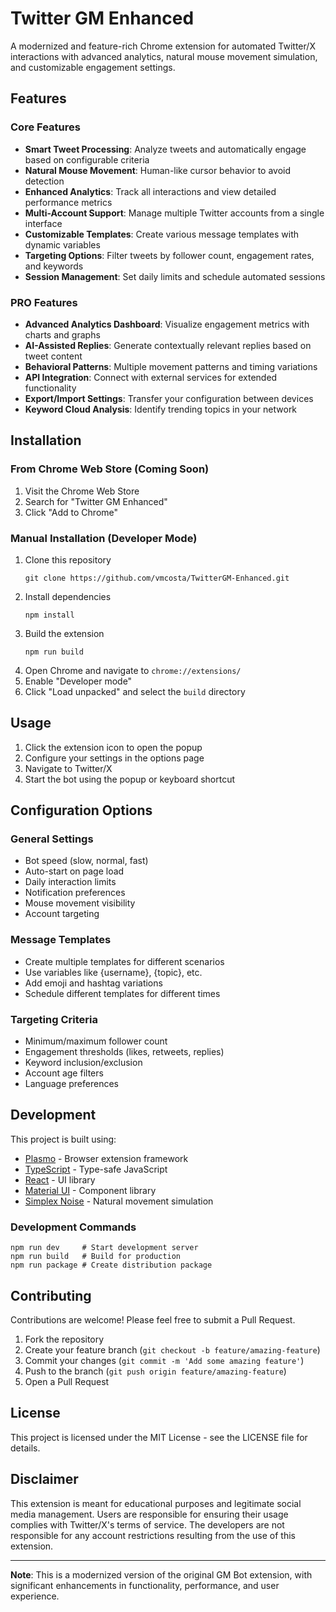 # Twitter GM Enhanced

A modernized and feature-rich Chrome extension for automated Twitter/X interactions with advanced analytics, natural mouse movement simulation, and customizable engagement settings.

## Features

### Core Features
- **Smart Tweet Processing**: Analyze tweets and automatically engage based on configurable criteria
- **Natural Mouse Movement**: Human-like cursor behavior to avoid detection
- **Enhanced Analytics**: Track all interactions and view detailed performance metrics
- **Multi-Account Support**: Manage multiple Twitter accounts from a single interface
- **Customizable Templates**: Create various message templates with dynamic variables
- **Targeting Options**: Filter tweets by follower count, engagement rates, and keywords
- **Session Management**: Set daily limits and schedule automated sessions

### PRO Features
- **Advanced Analytics Dashboard**: Visualize engagement metrics with charts and graphs
- **AI-Assisted Replies**: Generate contextually relevant replies based on tweet content
- **Behavioral Patterns**: Multiple movement patterns and timing variations
- **API Integration**: Connect with external services for extended functionality
- **Export/Import Settings**: Transfer your configuration between devices
- **Keyword Cloud Analysis**: Identify trending topics in your network

## Installation

### From Chrome Web Store (Coming Soon)
1. Visit the Chrome Web Store
2. Search for "Twitter GM Enhanced"
3. Click "Add to Chrome"

### Manual Installation (Developer Mode)
1. Clone this repository
   ```
   git clone https://github.com/vmcosta/TwitterGM-Enhanced.git
   ```
2. Install dependencies
   ```
   npm install
   ```
3. Build the extension
   ```
   npm run build
   ```
4. Open Chrome and navigate to `chrome://extensions/`
5. Enable "Developer mode"
6. Click "Load unpacked" and select the `build` directory

## Usage

1. Click the extension icon to open the popup
2. Configure your settings in the options page
3. Navigate to Twitter/X
4. Start the bot using the popup or keyboard shortcut

## Configuration Options

### General Settings
- Bot speed (slow, normal, fast)
- Auto-start on page load
- Daily interaction limits
- Notification preferences
- Mouse movement visibility
- Account targeting

### Message Templates
- Create multiple templates for different scenarios
- Use variables like {username}, {topic}, etc.
- Add emoji and hashtag variations
- Schedule different templates for different times

### Targeting Criteria
- Minimum/maximum follower count
- Engagement thresholds (likes, retweets, replies)
- Keyword inclusion/exclusion
- Account age filters
- Language preferences

## Development

This project is built using:
- [Plasmo](https://www.plasmo.com/) - Browser extension framework
- [TypeScript](https://www.typescriptlang.org/) - Type-safe JavaScript
- [React](https://reactjs.org/) - UI library
- [Material UI](https://mui.com/) - Component library
- [Simplex Noise](https://github.com/jwagner/simplex-noise.js/) - Natural movement simulation

### Development Commands
```
npm run dev     # Start development server
npm run build   # Build for production
npm run package # Create distribution package
```

## Contributing

Contributions are welcome! Please feel free to submit a Pull Request.

1. Fork the repository
2. Create your feature branch (`git checkout -b feature/amazing-feature`)
3. Commit your changes (`git commit -m 'Add some amazing feature'`)
4. Push to the branch (`git push origin feature/amazing-feature`)
5. Open a Pull Request

## License

This project is licensed under the MIT License - see the LICENSE file for details.

## Disclaimer

This extension is meant for educational purposes and legitimate social media management. Users are responsible for ensuring their usage complies with Twitter/X's terms of service. The developers are not responsible for any account restrictions resulting from the use of this extension.

---

**Note**: This is a modernized version of the original GM Bot extension, with significant enhancements in functionality, performance, and user experience.